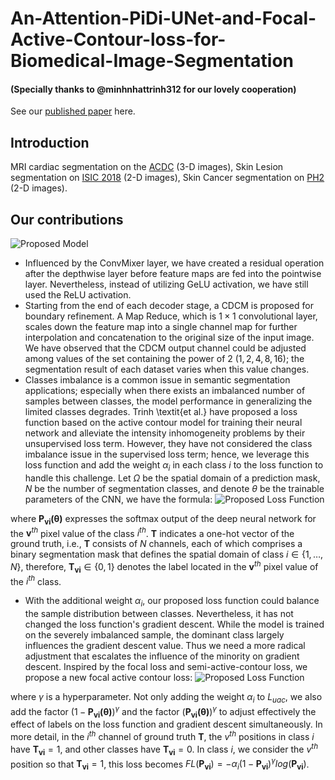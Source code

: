 # An-Attention-PiDi-UNet-and-Focal-Active-Contour-loss-for-Biomedical-Image-Segmentation
#### (Specially thanks to @minhnhattrinh312 for our lovely cooperation)
See our [published paper](https://ieeexplore.ieee.org/document/10013852) here.
## Introduction
MRI cardiac segmentation on the [ACDC](https://www.creatis.insa-lyon.fr/Challenge/acdc/databases.html) (3-D images), Skin Lesion segmentation on [ISIC 2018](https://challenge.isic-archive.com/landing/2018/45/) (2-D images), Skin Cancer segmentation on [PH2](https://www.fc.up.pt/addi/ph2%20database.html) (2-D images).
## Our contributions
![Proposed Model](https://github.com/tswizzle141/An-Attention-PiDi-UNet-and-Focal-Active-Contour-loss-for-Biomedical-Image-Segmentation/blob/main/1.jpg)
* Influenced by the ConvMixer layer, we have created a residual operation after the depthwise layer before feature maps are fed into the pointwise layer. Nevertheless, instead of utilizing GeLU activation, we have still used the ReLU activation.
* Starting from the end of each decoder stage, a CDCM is proposed for boundary refinement. A Map Reduce, which is $1 \times 1$ convolutional layer, scales down the feature map into a single channel map for further interpolation and concatenation to the original size of the input image. We have observed that the CDCM output channel could be adjusted among values of the set containing the power of 2 $({1,2,4,8,16})$; the segmentation result of each dataset varies when this value changes.
* Classes imbalance is a common issue in semantic segmentation applications; especially when there exists an imbalanced number of samples between classes, the model performance in generalizing the limited classes degrades. Trinh \textit{et al.} have proposed a loss function based on the active contour model for training their neural network and alleviate the intensity inhomogeneity problems by their unsupervised loss term. However, they have not considered the class imbalance issue in the supervised loss term; hence, we leverage this loss function and add the weight $\alpha_i$ in each class $i$ to the loss function to handle this challenge. Let $\Omega$ be the spatial domain of a prediction mask, $N$ be the number of segmentation classes, and denote $\theta$ be the trainable parameters of the CNN, we have the formula:
![Proposed Loss Function](https://github.com/tswizzle141/An-Attention-PiDi-UNet-and-Focal-Active-Contour-loss-for-Biomedical-Image-Segmentation/blob/main/2.jpg)

where $\mathbf{P_{vi}(\theta)}$ expresses the softmax output of the deep neural network for the $\mathbf{v}^{th}$ pixel value of the class $i^{th}$. $\mathbf{T}$ indicates a one-hot vector of the ground truth, i.e., $\textbf{T}$ consists of $N$ channels, each of which comprises a binary segmentation mask that defines the spatial domain of class $i\in\{1,\ldots,\,N\}$, therefore, $\mathbf{T_{vi}} \in \{0, 1\}$ denotes the label located in the $\mathbf{v}^{th}$ pixel value of the $i^{th}$ class.
* With the additional weight $\alpha_i$, our proposed loss function could balance the sample distribution between classes. Nevertheless, it has not changed the loss function's gradient descent. While the model is trained on the severely imbalanced sample, the dominant class largely influences the gradient descent value. Thus we need a more radical adjustment that escalates the influence of the minority on gradient descent. Inspired by the focal loss and semi-active-contour loss, we propose a new focal active contour loss:
![Proposed Loss Function](https://github.com/tswizzle141/An-Attention-PiDi-UNet-and-Focal-Active-Contour-loss-for-Biomedical-Image-Segmentation/blob/main/2.jpg)

where $\gamma$ is a hyperparameter. Not only adding the weight $\alpha_i$ to $L_{uac}$, we also add the factor $\left ( 1-\mathbf{P_{vi}(\theta)} \right )^\gamma$ and the factor $\left ( \mathbf{P_{vi}(\theta)} \right )^\gamma$ to adjust effectively the effect of labels on the loss function and gradient descent simultaneously. In more detail, in the $i^{th}$ channel of ground truth $\mathbf{T}$, the $v^{th}$ positions in class $i$ have $\mathbf{T_{vi}}=1$, and other classes have $\mathbf{T_{vi}}=0$. In class $i$, we consider the $v^{th}$ position so that $\mathbf{T_{vi}}=1$, this loss becomes $FL(\mathbf{P_{vi}})=-\alpha_i \left ( 1-\mathbf{P_{vi}} \right )^\gamma  log \left (\mathbf{P_{vi}} \right )$.
